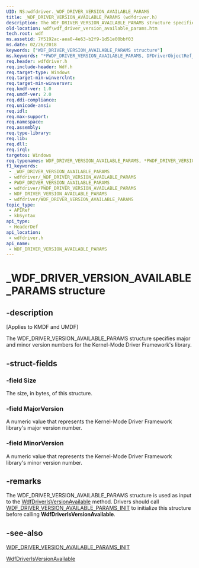 ```yaml
---
UID: NS:wdfdriver._WDF_DRIVER_VERSION_AVAILABLE_PARAMS
title: _WDF_DRIVER_VERSION_AVAILABLE_PARAMS (wdfdriver.h)
description: The WDF_DRIVER_VERSION_AVAILABLE_PARAMS structure specifies major and minor version numbers for the Kernel-Mode Driver Framework's library.
old-location: wdf\wdf_driver_version_available_params.htm
tech.root: wdf
ms.assetid: 7f5192ac-aea0-4e63-b2f9-1d51e00bbf03
ms.date: 02/26/2018
keywords: ["WDF_DRIVER_VERSION_AVAILABLE_PARAMS structure"]
ms.keywords: "*PWDF_DRIVER_VERSION_AVAILABLE_PARAMS, DFDriverObjectRef_dea9dee4-b36b-4672-89cb-bbffe0a78f3b.xml, PWDF_DRIVER_VERSION_AVAILABLE_PARAMS, PWDF_DRIVER_VERSION_AVAILABLE_PARAMS structure pointer, WDF_DRIVER_VERSION_AVAILABLE_PARAMS, WDF_DRIVER_VERSION_AVAILABLE_PARAMS structure, _WDF_DRIVER_VERSION_AVAILABLE_PARAMS, kmdf.wdf_driver_version_available_params, wdf.wdf_driver_version_available_params, wdfdriver/PWDF_DRIVER_VERSION_AVAILABLE_PARAMS, wdfdriver/WDF_DRIVER_VERSION_AVAILABLE_PARAMS"
req.header: wdfdriver.h
req.include-header: Wdf.h
req.target-type: Windows
req.target-min-winverclnt: 
req.target-min-winversvr: 
req.kmdf-ver: 1.0
req.umdf-ver: 2.0
req.ddi-compliance: 
req.unicode-ansi: 
req.idl: 
req.max-support: 
req.namespace: 
req.assembly: 
req.type-library: 
req.lib: 
req.dll: 
req.irql: 
targetos: Windows
req.typenames: WDF_DRIVER_VERSION_AVAILABLE_PARAMS, *PWDF_DRIVER_VERSION_AVAILABLE_PARAMS
f1_keywords:
 - _WDF_DRIVER_VERSION_AVAILABLE_PARAMS
 - wdfdriver/_WDF_DRIVER_VERSION_AVAILABLE_PARAMS
 - PWDF_DRIVER_VERSION_AVAILABLE_PARAMS
 - wdfdriver/PWDF_DRIVER_VERSION_AVAILABLE_PARAMS
 - WDF_DRIVER_VERSION_AVAILABLE_PARAMS
 - wdfdriver/WDF_DRIVER_VERSION_AVAILABLE_PARAMS
topic_type:
 - APIRef
 - kbSyntax
api_type:
 - HeaderDef
api_location:
 - wdfdriver.h
api_name:
 - WDF_DRIVER_VERSION_AVAILABLE_PARAMS
---
```


# _WDF_DRIVER_VERSION_AVAILABLE_PARAMS structure


## -description

<p class="CCE_Message">[Applies to KMDF and UMDF]</p>

The WDF_DRIVER_VERSION_AVAILABLE_PARAMS structure specifies major and minor version numbers for the Kernel-Mode Driver Framework's library.

## -struct-fields

### -field Size

The size, in bytes, of this structure.

### -field MajorVersion

A numeric value that represents the Kernel-Mode Driver Framework library's major version number.

### -field MinorVersion

A numeric value that represents the Kernel-Mode Driver Framework library's minor version number.

## -remarks

The WDF_DRIVER_VERSION_AVAILABLE_PARAMS structure is used as input to the <a href="/windows-hardware/drivers/ddi/wdfdriver/nf-wdfdriver-wdfdriverisversionavailable">WdfDriverIsVersionAvailable</a> method. Drivers should call <a href="/windows-hardware/drivers/ddi/wdfdriver/nf-wdfdriver-wdf_driver_version_available_params_init">WDF_DRIVER_VERSION_AVAILABLE_PARAMS_INIT</a> to initialize this structure before calling <b>WdfDriverIsVersionAvailable</b>.

## -see-also

<a href="/windows-hardware/drivers/ddi/wdfdriver/nf-wdfdriver-wdf_driver_version_available_params_init">WDF_DRIVER_VERSION_AVAILABLE_PARAMS_INIT</a>



<a href="/windows-hardware/drivers/ddi/wdfdriver/nf-wdfdriver-wdfdriverisversionavailable">WdfDriverIsVersionAvailable</a>